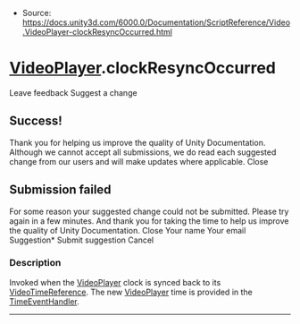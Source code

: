 * Source: https://docs.unity3d.com/6000.0/Documentation/ScriptReference/Video.VideoPlayer-clockResyncOccurred.html

#  [VideoPlayer](https://docs.unity3d.com/6000.0/Documentation/ScriptReference/Video.VideoPlayer.html).clockResyncOccurred
Leave feedback
Suggest a change
## Success!
Thank you for helping us improve the quality of Unity Documentation. Although we cannot accept all submissions, we do read each suggested change from our users and will make updates where applicable.
Close
## Submission failed
For some reason your suggested change could not be submitted. Please <a>try again</a> in a few minutes. And thank you for taking the time to help us improve the quality of Unity Documentation.
Close
Your name Your email Suggestion* Submit suggestion
Cancel
### Description
Invoked when the [VideoPlayer](https://docs.unity3d.com/6000.0/Documentation/ScriptReference/Video.VideoPlayer.html) clock is synced back to its [VideoTimeReference](https://docs.unity3d.com/6000.0/Documentation/ScriptReference/Video.VideoTimeReference.html).
The new [VideoPlayer](https://docs.unity3d.com/6000.0/Documentation/ScriptReference/Video.VideoPlayer.html) time is provided in the [TimeEventHandler](https://docs.unity3d.com/6000.0/Documentation/ScriptReference/Video.VideoPlayer.TimeEventHandler.html).
* * *
